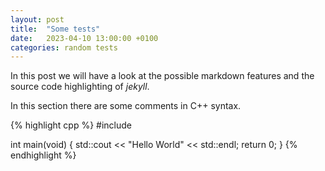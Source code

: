 ```yaml
---
layout: post
title:  "Some tests"
date:   2023-04-10 13:00:00 +0100
categories: random tests
---
```

In this post we will have a look at the possible markdown features and the source code highlighting of _jekyll_.

In this section there are some comments in C++ syntax.

{% highlight cpp %}
#include <stdio>

int main(void) {
    std::cout << "Hello World" << std::endl;
    return 0;
}
{% endhighlight %}
